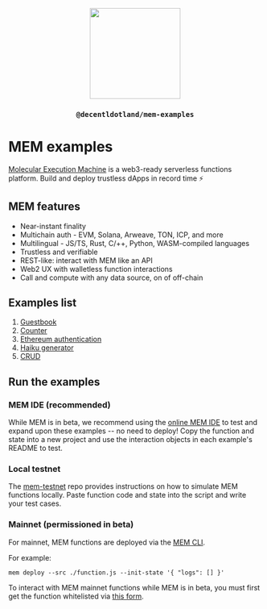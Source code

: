 <p align="center">
  <a href="https://decent.land">
    <img src="https://mem-home.vercel.app/icons/mem/mem-logo-v2.svg" height="180">
  </a>
  <h3 align="center"><code>@decentldotland/mem-examples</code></h3>
</p>

# MEM examples

[Molecular Execution Machine](https://mem.tech) is a web3-ready serverless functions platform. Build and deploy trustless dApps in record time ⚡️

## MEM features

- Near-instant finality
- Multichain auth - EVM, Solana, Arweave, TON, ICP, and more
- Multilingual - JS/TS, Rust, C/++, Python, WASM-compiled languages
- Trustless and verifiable
- REST-like: interact with MEM like an API
- Web2 UX with walletless function interactions
- Call and compute with any data source, on of off-chain

## Examples list

1. [Guestbook](https://github.com/decentldotland/mem-examples/tree/main/examples/1.%20guestbook)
2. [Counter](https://github.com/decentldotland/mem-examples/tree/main/examples/2.%20counter)
3. [Ethereum authentication](https://github.com/decentldotland/mem-examples/tree/main/examples/3.%20ethereum%20authentication)
4. [Haiku generator](https://github.com/decentldotland/mem-examples/tree/main/examples/4.%20haiku%20generator)
5. [CRUD](https://github.com/decentldotland/mem-examples/tree/main/examples/5.%20CRUD)

## Run the examples

### MEM IDE (recommended)

While MEM is in beta, we recommend using the [online MEM IDE](https://mem.tech/ide) to test and expand upon these examples -- no need to deploy! Copy the function and state into a new project and use the interaction objects in each example's README to test.

### Local testnet

The [mem-testnet](https://github.com/decentldotland/mem-testnet) repo provides instructions on how to simulate MEM functions locally. Paste function code and state into the script and write your test cases. 

### Mainnet (permissioned in beta)

For mainnet, MEM functions are deployed via the [MEM CLI](https://docs.mem.tech/mem-cli/function-deployment).

For example:

```mem deploy --src ./function.js --init-state '{ "logs": [] }'```

To interact with MEM mainnet functions while MEM is in beta, you must first get the function whitelisted via [this form](https://docs.google.com/forms/u/1/d/e/1FAIpQLSfRB95cZzGyy3IRmsMwjHx7gweywmybptBU0XbUb2GZumwaKA/viewform?usp=send_form).
